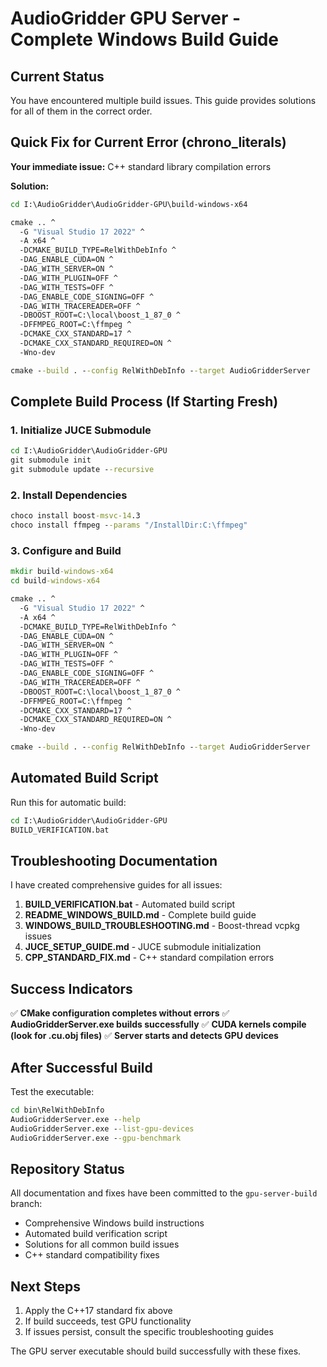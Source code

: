 # AudioGridder GPU Server - Complete Windows Build Guide

## Current Status
You have encountered multiple build issues. This guide provides solutions for all of them in the correct order.

## Quick Fix for Current Error (chrono_literals)

**Your immediate issue:** C++ standard library compilation errors

**Solution:**
```cmd
cd I:\AudioGridder\AudioGridder-GPU\build-windows-x64

cmake .. ^
  -G "Visual Studio 17 2022" ^
  -A x64 ^
  -DCMAKE_BUILD_TYPE=RelWithDebInfo ^
  -DAG_ENABLE_CUDA=ON ^
  -DAG_WITH_SERVER=ON ^
  -DAG_WITH_PLUGIN=OFF ^
  -DAG_WITH_TESTS=OFF ^
  -DAG_ENABLE_CODE_SIGNING=OFF ^
  -DAG_WITH_TRACEREADER=OFF ^
  -DBOOST_ROOT=C:\local\boost_1_87_0 ^
  -DFFMPEG_ROOT=C:\ffmpeg ^
  -DCMAKE_CXX_STANDARD=17 ^
  -DCMAKE_CXX_STANDARD_REQUIRED=ON ^
  -Wno-dev

cmake --build . --config RelWithDebInfo --target AudioGridderServer
```

## Complete Build Process (If Starting Fresh)

### 1. Initialize JUCE Submodule
```cmd
cd I:\AudioGridder\AudioGridder-GPU
git submodule init
git submodule update --recursive
```

### 2. Install Dependencies
```cmd
choco install boost-msvc-14.3
choco install ffmpeg --params "/InstallDir:C:\ffmpeg"
```

### 3. Configure and Build
```cmd
mkdir build-windows-x64
cd build-windows-x64

cmake .. ^
  -G "Visual Studio 17 2022" ^
  -A x64 ^
  -DCMAKE_BUILD_TYPE=RelWithDebInfo ^
  -DAG_ENABLE_CUDA=ON ^
  -DAG_WITH_SERVER=ON ^
  -DAG_WITH_PLUGIN=OFF ^
  -DAG_WITH_TESTS=OFF ^
  -DAG_ENABLE_CODE_SIGNING=OFF ^
  -DAG_WITH_TRACEREADER=OFF ^
  -DBOOST_ROOT=C:\local\boost_1_87_0 ^
  -DFFMPEG_ROOT=C:\ffmpeg ^
  -DCMAKE_CXX_STANDARD=17 ^
  -DCMAKE_CXX_STANDARD_REQUIRED=ON ^
  -Wno-dev

cmake --build . --config RelWithDebInfo --target AudioGridderServer
```

## Automated Build Script

Run this for automatic build:
```cmd
cd I:\AudioGridder\AudioGridder-GPU
BUILD_VERIFICATION.bat
```

## Troubleshooting Documentation

I have created comprehensive guides for all issues:

1. **BUILD_VERIFICATION.bat** - Automated build script
2. **README_WINDOWS_BUILD.md** - Complete build guide
3. **WINDOWS_BUILD_TROUBLESHOOTING.md** - Boost-thread vcpkg issues
4. **JUCE_SETUP_GUIDE.md** - JUCE submodule initialization
5. **CPP_STANDARD_FIX.md** - C++ standard compilation errors

## Success Indicators

✅ **CMake configuration completes without errors**
✅ **AudioGridderServer.exe builds successfully**
✅ **CUDA kernels compile (look for .cu.obj files)**
✅ **Server starts and detects GPU devices**

## After Successful Build

Test the executable:
```cmd
cd bin\RelWithDebInfo
AudioGridderServer.exe --help
AudioGridderServer.exe --list-gpu-devices
AudioGridderServer.exe --gpu-benchmark
```

## Repository Status

All documentation and fixes have been committed to the `gpu-server-build` branch:
- Comprehensive Windows build instructions
- Automated build verification script
- Solutions for all common build issues
- C++ standard compatibility fixes

## Next Steps

1. Apply the C++17 standard fix above
2. If build succeeds, test GPU functionality
3. If issues persist, consult the specific troubleshooting guides

The GPU server executable should build successfully with these fixes.
